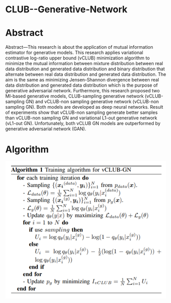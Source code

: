 # CLUB--Generative-Network
# Abstract
Abstract—This research is about the application of mutual
information estimator for generative models. This research applies variational contrastive log-ratio upper bound (vCLUB)
minimization algorithm to minimize the mutual information
between mixture distribution between real data distribution and
generated data distribution and binary distribution that alternate
between real data distribution and generated data distribution.
The aim is the same as minimizing Jensen-Shannon divergence
between real data distribution and generated data distribution
which is the purpose of generative adversarial network. Furthermore, this research proposed two MI-based generative models,
CLUB-sampling generative network (vCLUB-sampling GN) and
vCLUB-non sampling generative network (vCLUB-non sampling
GN). Both models are developed as deep neural networks. Result
of experiments show that vCLUB-non sampling generate better
samples than vCLUB-non sampling GN and variational L1-out
generative network (vL1-out GN). Unfortunately, both vCLUB
GN models are outperformed by generative adversarial network
(GAN).

# Algorithm
![alt text](https://github.com/MarshalArijona/CLUB--Generative-Network/blob/main/algorithm.PNG?raw=true)

